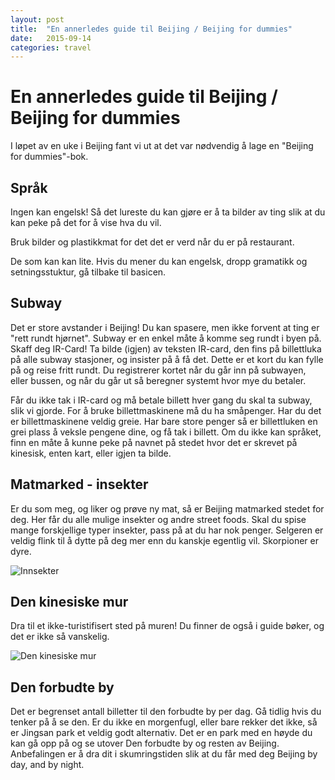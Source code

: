 ```yaml
---
layout: post
title:  "En annerledes guide til Beijing / Beijing for dummies"
date:   2015-09-14
categories: travel
---
```

En annerledes guide til Beijing / Beijing for dummies
===========
I løpet av en uke i Beijing fant vi ut at det var nødvendig å lage en "Beijing for dummies"-bok. 

Språk
------
Ingen kan engelsk! Så det lureste du kan gjøre er å ta bilder av ting slik at du kan peke på det for å vise hva du vil.

Bruk bilder og plastikkmat for det det er verd når du er på restaurant. 

De som kan kan lite. Hvis du mener du kan engelsk, dropp gramatikk og setningsstuktur, gå tilbake til basicen. 

Subway
------
Det er store avstander i Beijing! Du kan spasere, men ikke forvent at ting er "rett rundt hjørnet". Subway er en enkel måte å komme seg rundt i byen på. Skaff deg IR-Card! Ta bilde (igjen) av teksten IR-card, den fins på billettluka på alle subway stasjoner, og insister på å få det. Dette er et kort du kan fylle på og reise fritt rundt. Du registrerer kortet når du går inn på subwayen, eller bussen, og når du går ut så beregner systemt hvor mye du betaler. 

Får du ikke tak i IR-card og må betale billett hver gang du skal ta subway, slik vi gjorde. For å bruke billettmaskinene må du ha småpenger. Har du det er billettmaskinene veldig greie. Har bare store penger så er billettluken en grei plass å veksle pengene dine, og få tak i billett. Om du ikke kan språket, finn en måte å kunne peke på navnet på stedet hvor det er skrevet på kinesisk, enten kart, eller igjen ta bilde. 

Matmarked - insekter
--------------------
Er du som meg, og liker og prøve ny mat, så er Beijing matmarked stedet for deg. Her får du alle mulige insekter og andre street foods. Skal du spise mange forskjellige typer insekter, pass på at du har nok penger. Selgeren er veldig flink til å dytte på deg mer enn du kanskje egentlig vil. Skorpioner er dyre.

![Innsekter](/img/insekter.jpg "Innsekter")

Den kinesiske mur
-----------------
Dra til et ikke-turistifisert sted på muren! Du finner de også i guide bøker, og det er ikke så vanskelig. 

![Den kinesiske mur](/img/KinesiskeMur.jpg "KinesiskeMur")

Den forbudte by
---------------
Det er begrenset antall billetter til den forbudte by per dag. Gå tidlig hvis du tenker på å se den. Er du ikke en morgenfugl, eller bare rekker det ikke, så er Jingsan park et veldig godt alternativ. Det er en park med en høyde du kan gå opp på og se utover Den forbudte by og resten av Beijing. Anbefalingen er å dra dit i skumringstiden slik at du får med deg Beijing by day, and by night. 


